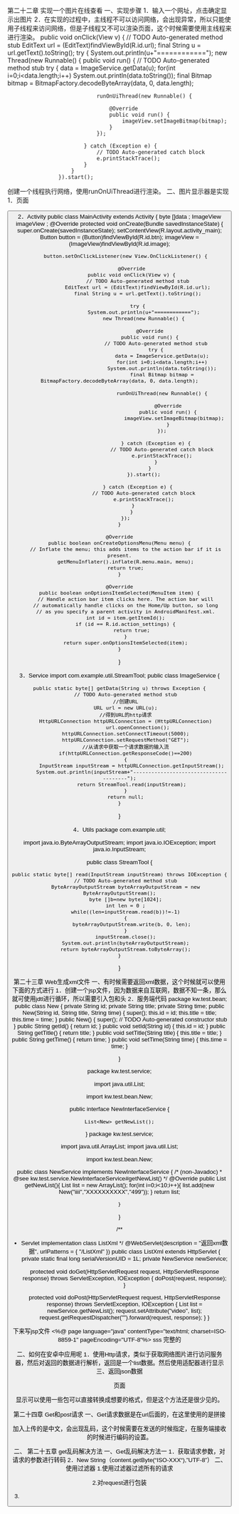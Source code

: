 第二十二章 实现一个图片在线查看
一、实现步骤
1．输入一个网址，点击确定显示出图片
2．在实现的过程中，主线程不可以访问网络，会出现异常，所以只能使用子线程来访问网络，但是子线程又不可以渲染页面，这个时候需要使用主线程来进行渲染。
public void onClick(View v) {
	// TODO Auto-generated method stub
	EditText url = (EditText)findViewById(R.id.url);
	final String u = url.getText().toString();
	try {
	     System.out.println(u+"============");
		new Thread(new Runnable() {
		      public void run() {
							// TODO Auto-generated method stub
							try {
								data = ImageService.getData(u);
								for(int i=0;i<data.length;i++)
								System.out.println(data.toString());
								final Bitmap bitmap = BitmapFactory.decodeByteArray(data, 0, data.length);
								
								runOnUiThread(new Runnable() {
									 
									@Override
									public void run() {
										imageView.setImageBitmap(bitmap);
									}
								});
								
							} catch (Exception e) {
								// TODO Auto-generated catch block
								e.printStackTrace();
							}
						}
					}).start();
			

创建一个线程执行网络，使用runOnUiThread进行渲染。
二、图片显示器是实现
1．页面
<?xml version="1.0" encoding="utf-8"?>
<LinearLayout xmlns:android="http://schemas.android.com/apk/res/android"
    android:layout_width="match_parent"
    android:layout_height="match_parent"
    android:orientation="vertical" >
    <EditText 
        android:layout_width="wrap_content"
        android:layout_height="wrap_content"
        android:text="www.baidu.com/img/superlogo_c4d7df0a003d3db9b65e9ef0fe6da1ec.png"
        android:id="@+id/url"/>
	<Button 
	    android:layout_width="wrap_content"
	    android:layout_height="wrap_content"
	    android:text="显示图像"
	    android:id="@+id/btn"/>
	<ImageView
	    android:layout_width="wrap_content"
	    android:layout_height="wrap_content"
	    android:id="@+id/image">
	</ImageView>
</LinearLayout>
2．Activity
public class MainActivity extends Activity {
	byte []data ;
	ImageView imageView ;
	@Override
	protected void onCreate(Bundle savedInstanceState) {
		super.onCreate(savedInstanceState);
		setContentView(R.layout.activity_main);
		Button button = (Button)findViewById(R.id.btn);
		imageView = (ImageView)findViewById(R.id.image);
		
		button.setOnClickListener(new View.OnClickListener() {
			
			@Override
			public void onClick(View v) {
				// TODO Auto-generated method stub
				EditText url = (EditText)findViewById(R.id.url);
				final String u = url.getText().toString();
				
				try {
					System.out.println(u+"============");
					new Thread(new Runnable() {
						
						@Override
						public void run() {
							// TODO Auto-generated method stub
							try {
								data = ImageService.getData(u);
								for(int i=0;i<data.length;i++)
								System.out.println(data.toString());
								final Bitmap bitmap = BitmapFactory.decodeByteArray(data, 0, data.length);
								
								runOnUiThread(new Runnable() {
									 
									@Override
									public void run() {
										imageView.setImageBitmap(bitmap);
									}
								});
								
							} catch (Exception e) {
								// TODO Auto-generated catch block
								e.printStackTrace();
							}
						}
					}).start();
					
				} catch (Exception e) {
					// TODO Auto-generated catch block
					e.printStackTrace();
				}	
			}
		});
	}

	@Override
	public boolean onCreateOptionsMenu(Menu menu) {
		// Inflate the menu; this adds items to the action bar if it is present.
		getMenuInflater().inflate(R.menu.main, menu);
		return true;
	}

	@Override
	public boolean onOptionsItemSelected(MenuItem item) {
		// Handle action bar item clicks here. The action bar will
		// automatically handle clicks on the Home/Up button, so long
		// as you specify a parent activity in AndroidManifest.xml.
		int id = item.getItemId();
		if (id == R.id.action_settings) {
			return true;
		}
		return super.onOptionsItemSelected(item);
	}
}


3．Service
import com.example.util.StreamTool;
public class ImageService {

	public static byte[] getData(String u) throws Exception {
		// TODO Auto-generated method stub
		//创建URL
		URL url = new URL(u);
		//得到URL的http请求
		HttpURLConnection httpURLConnection = (HttpURLConnection)
				url.openConnection();
		httpURLConnection.setConnectTimeout(5000);
		httpURLConnection.setRequestMethod("GET");
		//从请求中获取一个请求数据的输入流
		if(httpURLConnection.getResponseCode()==200)
		{
			InputStream inputStream = httpURLConnection.getInputStream();
			System.out.println(inputStream+"---------------------------------------");
			return StreamTool.read(inputStream);
		}
		return null;
	}
}

4．Utils
package com.example.util;

import java.io.ByteArrayOutputStream;
import java.io.IOException;
import java.io.InputStream;

public class StreamTool {

	public static byte[] read(InputStream inputStream) throws IOException {
		// TODO Auto-generated method stub
		ByteArrayOutputStream byteArrayOutputStream = new ByteArrayOutputStream();
		byte []b=new byte[1024];
		int len = 0 ;
		while((len=inputStream.read(b))!=-1)
		{
			byteArrayOutputStream.write(b, 0, len);
		}
		inputStream.close();
		System.out.println(byteArrayOutputStream);
		return byteArrayOutputStream.toByteArray();
	}
}



第二十三章 Web生成xml文件
一、有时候需要返回xml数据，这个时候就可以使用下面的方式进行
1．创建一个jsp文件，因为数据来自互联网，数据不知一条，那么就可使用jdtl进行循环，所以需要引入包和头
2．服务端代码
package kw.test.bean;
public class New {
	private String id;
	private String title;
	private String time;
	public New(String id, String title, String time) {
		super();
		this.id = id;
		this.title = title;
		this.time = time;
	}
	public New() {
		super();
		// TODO Auto-generated constructor stub
	}
	public String getId() {
		return id;
	}
	public void setId(String id) {
		this.id = id;
	}
	public String getTitle() {
		return title;
	}
	public void setTitle(String title) {
		this.title = title;
	}
	public String getTime() {
		return time;
	}
	public void setTime(String time) {
		this.time = time;
	}
	
}

package kw.test.service;

import java.util.List;

import kw.test.bean.New;

public interface NewInterfaceService {

	List<New> getNewList();

}
package kw.test.service;

import java.util.ArrayList;
import java.util.List;

import kw.test.bean.New;

public class NewService implements NewInterfaceService {
	/* (non-Javadoc)
	 * @see kw.test.service.NewInterfaceService#getNewList()
	 */
	@Override
	public List<New> getNewList(){
		List<New> list = new ArrayList<New>();
		for(int i=0;i<10;i++){
			list.add(new New("iiii","XXXXXXXXXX","499"));
		}
		return list;
		
	}
}

/**
 * Servlet implementation class ListXml
 */
@WebServlet(description = "返回xml数据", urlPatterns = { "/ListXml" })
public class ListXml extends HttpServlet {
	private static final long serialVersionUID = 1L;
    private NewService newService;
    
	protected void doGet(HttpServletRequest request, HttpServletResponse response) throws ServletException, IOException {
		doPost(request, response);
	}

	protected void doPost(HttpServletRequest request, HttpServletResponse response) throws ServletException, IOException {
		List<New> list = newService.getNewList();
		request.setAttribute("video", list);
		request.getRequestDispatcher("").forward(request, response);
	}
}

下来写jsp文件
<%@ page language="java" contentType="text/html; charset=ISO-8859-1" pageEncoding="UTF-8"%><?xml version="1.0" encoding="UTF-8"?>
<videonews>
	<new id="1">
		<title>sss</title>
		<time>sss</time>
	</new>
</videonews>
完整的


二、如何在安卓中应用呢
1．使用Http请求，类似于获取网络图片进行访问服务器，然后对返回的数据进行解析，返回是一个list数据。然后使用适配器进行显示
三、返回json数据

页面

显示可以使用一些包可以直接转换成想要的格式，但是这个方法还是很少见的。

第二十四章 Get和post请求
一、Get请求数据是在url后面的，在这里使用的是拼接

加入上传的是中文，会出现乱码，这个时候需要在发送的时候指定，在服务端接收的时候进行编码的设置。

二、
第二十五章 get乱码解决方法
一、Get乱码解决方法一
1．获取请求参数，对请求的参数进行转码
2．New String（content.getByte(“ISO-XXX“),”UTF-8”）
二、使用过滤器
1.使用过滤器过滤所有的请求

2.对request进行包装

3.
